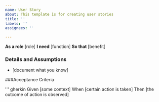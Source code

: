 ```yaml
---
name: User Story
about: This template is for creating user stories
title: ''
labels: ''
assignees: ''

---
```


**As a role** [role]
**I need** [function]
**So that** [benefit]

### Details and Assumptions
* [document what you know]

###Acceptance Criteria

''' gherkin
Given  [some  context]
When [certain action is taken]
Then [the outcome of action is observed]
